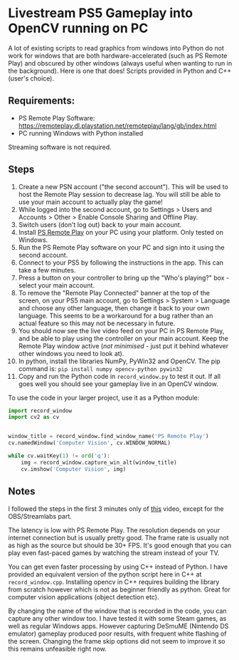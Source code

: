 # Livestream PS5 Gameplay into OpenCV running on PC

A lot of existing scripts to read graphics from windows into Python do not work for windows that are both hardware-accelerated (such as PS Remote Play) and obscured by other windows (always useful when wanting to run in the background). Here is one that does! Scripts provided in Python and C++ (user's choice).

## Requirements:

- PS Remote Play Software: https://remoteplay.dl.playstation.net/remoteplay/lang/gb/index.html
- PC running Windows with Python installed

Streaming software is not required.

## Steps

1. Create a new PSN account ("the second account"). This will be used to host the Remote Play session to decrease lag. You will still be able to use your main account to actually play the game!
2. While logged into the second account, go to Settings > Users and Accounts > Other > Enable Console Sharing and Offline Play.
3. Switch users (don't log out) back to your main account.
4. Install [PS Remote Play](https://remoteplay.dl.playstation.net/remoteplay/lang/gb/index.html) on your PC using your platform. Only tested on Windows.
5. Run the PS Remote Play software on your PC and sign into it using the second account.
6. Connect to your PS5 by following the instructions in the app. This can take a few minutes.
7. Press a button on your controller to bring up the "Who's playing?" box - select your main account.
8. To remove the "Remote Play Connected" banner at the top of the screen, on your PS5 main account, go to Settings > System > Language and choose any other language, then change it back to your own language. This seems to be a workaround for a bug rather than an actual feature so this may not be necessary in future.
9. You should now see the live video feed on your PC in PS Remote Play, and be able to play using the controller on your main account. Keep the Remote Play window active (*not minimised* - just put it behind whatever other windows you need to look at).
10. In python, install the libraries NumPy, PyWin32 and OpenCV. The pip command is:
    `pip install numpy opencv-python pywin32`
11. Copy and run the Python code in `record_window.py` to test it out. If all goes well you should see your gameplay live in an OpenCV window.

To use the code in your larger project, use it as a Python module:

```python
import record_window
import cv2 as cv


window_title = record_window.find_window_name('PS Remote Play')
cv.namedWindow('Computer Vision', cv.WINDOW_NORMAL)

while cv.waitKey(1) != ord('q'):
    img = record_window.capture_win_alt(window_title)
    cv.imshow('Computer Vision', img)
```

## Notes

I followed the steps in the first 3 minutes only of [this](https://www.youtube.com/watch?v=cNBs8Wgelf0) video, except for the OBS/Streamlabs part.

The latency is low with PS Remote Play. The resolution depends on your internet connection but is usually pretty good. The frame rate is usually not as high as the source but should be 30+ FPS. It's good enough that you can play even fast-paced games by watching the stream instead of your TV.

You can get even faster processing by using C++ instead of Python. I have provided an equivalent version of the python script here in C++ at `record_window.cpp`. Installing opencv in C++ requires building the library from scratch however which is not as beginner friendly as python. Great for computer vision applications (object detection etc).

By changing the name of the window that is recorded in the code, you can capture any other window too. I have tested it with some Steam games, as well as regular Windows apps. However capturing DeSmuME (Nintendo DS emulator) gameplay produced poor results, with frequent white flashing of the screen. Changing the frame skip options did not seem to improve it so this remains unfeasible right now.
